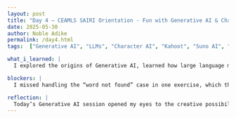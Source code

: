 ```yaml
---
layout: post
title: "Day 4 – CEAMLS SAIRI Orientation - Fun with Generative AI & Challenging Labs"
date: 2025-05-30
author: Noble Adike
permalink: /day4.html
tags:  ["Generative AI", "LLMs", "Character AI", "Kahoot", "Suno AI", "Llama Labs", "Bot or Not?", "Python 102", "Lab Assignments"]

what_i_learned: |
  I explored the origins of Generative AI, learned how large language models are trained, and understood key deep learning concepts.I generated AI-driven content using Character AI, Suno AI Music, and Llama Labs, gaining insight into creative AI applications. I practiced tokenization and embeddings workflows, and wrote my first prompt engineering experiments to guide model outputs. In a group activity, I honed my critical eye by distinguishing AI-generated images from real ones and discussing detection cues. I applied Python skills to complete exercises and two labs, reinforcing dictionary use and file I/O patterns.

blockers: |
  I missed handling the “word not found” case in one exercise, which the instructor helped me catch. In my lab code I initially forgot to open the file before processing, leading to an error that I then fixed. I failed a question in the second Kahoot game which stopped me from finishing in the top 10 (broke my heart- I'm super competitive).

reflection: |
  Today’s Generative AI session opened my eyes to the creative possibilities of LLMs and multimedia generators. I had a lot of fun with the Kahoot as well, proud that 102 took home the crown in both rounds. Debugging my Python lab reminded me to anticipate edge cases. I’m excited to build on these skills tomorrow by exploring advanced prompt techniques and refining my code robustness.
---
```

